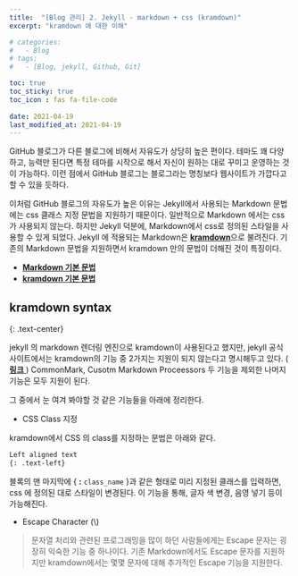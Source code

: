 ```yaml
---
title:  "[Blog 관리] 2. Jekyll - markdown + css (kramdown)"
excerpt: "kramdown 에 대한 이해"

# categories:
#   - Blog
# tags:
#   - [Blog, jekyll, Github, Git]

toc: true
toc_sticky: true
toc_icon : fas fa-file-code
 
date: 2021-04-19
last_modified_at: 2021-04-19
---
```


GitHub 블로그가 다른 블로그에 비해서 자유도가 상당히 높은 편이다. 테마도 꽤 다양하고, 능력만 된다면 특정 테마를 시작으로 해서 자신이 원하는 대로 꾸미고 운영하는 것이 가능하다. 이런 점에서 GitHub 블로그는 블로그라는 명칭보다 웹사이트가 가깝다고 할 수 있을 듯하다.  

이처럼 GitHub 블로그의 자유도가 높은 이유는 Jekyll에서 사용되는 Markdown 문법에는 css 클래스 지정 문법을 지원하기 때문이다. 일반적으로 Markdown 에서는 css가 사용되지 않는다. 하지만 Jekyll 덕분에, Markdown에서 css로 정의된 스타일을 사용할 수 있게 되었다. Jekyll 에 적용되는 Markdown은 [**kramdown**]("https://kramdown.gettalong.org/index.html")으로 불려진다. 기존의 Markdown 문법을 지원하면서 kramdown 만의 문법이 더해진 것이 특징이다.  

- [**Markdown 기본 문법**]("https://www.markdownguide.org/basic-syntax/")
- [**kramdown 기본 문법**]("https://kramdown.gettalong.org/syntax.html#kramdown-syntax")

## **kramdown syntax**
{: .text-center}  

jekyll 의 markdown 렌더링 엔진으로 kramdown이 사용된다고 했지만, jekyll 공식 사이트에서는 kramdown의 기능 중 2가지는 지원이 되지 않는다고 명시해두고 있다. ([ **링크** ]("https://jekyllrb.com/docs/configuration/markdown/")) CommonMark, Cusotm Markdown Proceessors 두 기능을 제외한 나머지 기능은 모두 지원이 된다.

그 중에서 눈 여겨 봐야할 것 같은 기능들을 아래에 정리한다.

- CSS Class 지정

kramdown에서 CSS 의 class를 지정하는 문법은 아래와 같다.  
```markdown
Left aligned text
{: .text-left}
```
블록의 맨 마지막에 { **:** `class_name` }과 같은 형태로 미리 지정된 클래스를 입력하면, css 에 정의된 대로 스타일이 변경된다. 이 기능을 통해, 글자 색 변경, 음영 넣기 등이 가능해진다.  

- Escape Character (\\)

> 문자열 처리와 관련된 프로그래밍을 많이 하던 사람들에게는 Escape 문자는 굉장히 익숙한 기능 중 하나이다. 기존 Markdown에서도 Escape 문자를 지원하지만 kramdown에서는 몇몇 문자에 대해 추가적인 Escape 기능을 지원한다.


